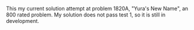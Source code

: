 This my current solution attempt at problem 1820A, "Yura's New Name", an 800 rated problem. My solution does not pass test 1, so it is still in development.